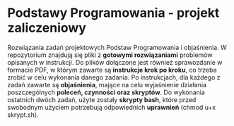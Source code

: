 # Podstawy Programowania - projekt zaliczeniowy
Rozwiązania zadań projektowych Podstaw Programowania i objaśnienia.
W repozytorium znajdują się pliki z **gotowymi rozwiązaniami** problemów opisanych w instrukcji. Do plików dołączone jest również sprawozdanie w formacie PDF, w którym zawarte są **instrukcje krok po kroku**, co trzeba zrobić w celu wykonania danego zadania.
Po instrukcjach, dla każdego z zadań zawarte są **objaśnienia**, mające na celu wyjaśnienie działania poszczególnych **poleceń, czynności oraz skryptów**. Do wykonania ostatnich dwóch zadań, użyte zostały **skrypty bash**, które przed swobodnym użyciem potrzebują odpowiednich **uprawnień** (chmod u+x skrypt.sh). 

